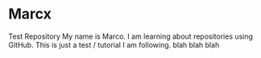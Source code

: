 # Marcx
Test Repository
My name is Marco. I am learning about repositories using GitHub.
This is just a test / tutorial I am following.
blah blah blah 
